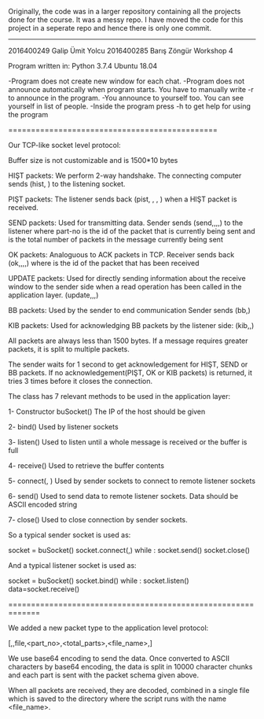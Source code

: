 Originally, the code was in a larger repository containing all the projects done for the course. It was a messy repo. I have moved the code for this project in a seperate repo and hence there is only one commit.

---------------------

2016400249 Galip Ümit Yolcu
2016400285 Barış Zöngür
Workshop 4

Program written in: Python 3.7.4 Ubuntu 18.04

-Program does not create new window for each chat.
-Program does not announce automatically when program starts. You have to manually write -r to announce in the program. 
-You announce to yourself too. You can see yourself in list of people.
-Inside the program press -h to get help for using the program

==============================================

Our TCP-like socket level protocol:

Buffer size is not customizable and is 1500*10 bytes

HIŞT packets: We perform 2-way handshake. The connecting computer sends
 (hist, <sender-IP>) 
to the listening socket.

PIŞT packets: The listener sends back 
(pist, <listener-IP>, <listener-Port>, <receive window size>)
when a HIŞT packet is received.

SEND packets: Used for transmitting data. Sender sends
(send,<sender-IP>,<part-no>,<total-parts>,<content>)
to the listener where part-no is the id of the packet that is currently being sent and <total-parts> is the total number of packets in the message currently being sent

OK packets: Analoguous to ACK packets in TCP.
Receiver sends back
(ok,<listener-IP>,<listener-Port>,<current-receive-window>,<part-no>)
where <part-no> is the id of the packet that has been received

UPDATE packets: Used for directly sending information about the receive window to the sender side when a read operation has been called in the application layer.
(update,<listener-IP>,<listener-Port>,<current-receive-window>)

BB packets: Used by the sender to end communication
Sender sends
(bb,<sender-IP>)

KIB packets: Used for acknowledging BB packets by the listener side:
(kib,<listener-IP>,<listener-Port>)


All packets are always less than 1500 bytes. If a message requires greater packets, it is split to multiple packets.

The sender waits for 1 second to get acknowledgement for HIŞT, SEND or BB packets. If no acknowledgement(PIŞT, OK or KIB packets) is returned, it tries 3 times before it closes the connection.

The class has 7 relevant methods to be used in the application layer:

1- Constructor buSocket(<IP>)
The IP of the host should be given

2- bind(<port>)
Used by listener sockets

3- listen()
Used to listen until a whole message is received or the buffer is full

4- receive()
Used to retrieve the buffer contents

5- connect(<listener-IP>, <listener-Port>)
Used by sender sockets to connect to remote listener sockets

6- send(<data>)
Used to send data to remote listener sockets. Data should be ASCII encoded string

7- close()
Used to close connection by sender sockets.

So a typical sender socket is used as:

socket = buSocket(<myIp>)
socket.connect(<remoteIP>,<remotePort>)
while <condition>:
	socket.send(<data>)
socket.close()

And a typical listener socket is used as:

socket = buSocket(<myIP>)
socket.bind(<myPort>)
while <condition>:
	socket.listen()
	data=socket.receive()

=============================================================

We added a new packet type to the application level protocol:

[<userName>,<userIP>,file,<part_no>,<total_parts>,<file_name>,<content>]

We use base64 encoding to send the data. Once converted to ASCII characters by base64 encoding, the data is split in 10000 character chunks and each part is sent with the packet schema given above.

When all packets are received, they are decoded, combined in a single file which is saved to the directory where the script runs with the name <file_name>.


